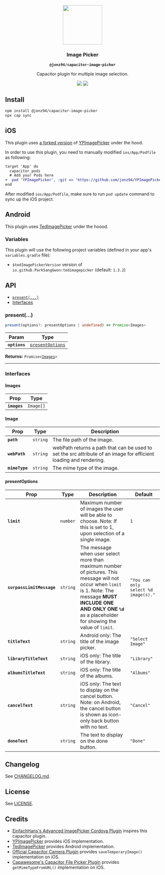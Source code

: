 <p align="center"><br><img src="https://user-images.githubusercontent.com/236501/85893648-1c92e880-b7a8-11ea-926d-95355b8175c7.png" width="128" height="128" /></p>
<h3 align="center">Image Picker</h3>
<p align="center"><strong><code>@jonz94/capacitor-image-picker</code></strong></p>
<p align="center">
  Capacitor plugin for multiple image selection.
</p>

<p align="center">
  <a href="https://www.npmjs.com/package/@jonz94/capacitor-image-picker"><img src="https://img.shields.io/npm/l/@jonz94/capacitor-image-picker?style=flat-square" /></a>
  <a href="https://www.npmjs.com/package/@jonz94/capacitor-image-picker"><img src="https://img.shields.io/npm/v/@jonz94/capacitor-image-picker?style=flat-square" /></a>
</p>

## Install

```bash
npm install @jonz94/capacitor-image-picker
npx cap sync
```

## iOS

This plugin uses [a forked version](https://github.com/jonz94/YPImagePicker) of [YPImagePicker](https://github.com/Yummypets/YPImagePicker) under the hood.

In order to use this plugin, you need to manually modified `ios/App/Podfile` as following:

```diff
target 'App' do
  capacitor_pods
  # Add your Pods here
+  pod 'YPImagePicker', :git => 'https://github.com/jonz94/YPImagePicker.git', :tag => '5.2.1.0'
end
```

After modified `ios/App/Podfile`, make sure to run `pod update` command to sync up the iOS project.

## Android

This plugin uses [TedImagePicker](https://github.com/ParkSangGwon/TedImagePicker) under the hoood.

### Variables

This plugin will use the following project variables (defined in your app's `variables.gradle` file):
- `$tedImagePickerVersion` version of `io.github.ParkSangGwon:tedimagepicker` (default: `1.3.2`)

## API

<docgen-index>

* [`present(...)`](#present)
* [Interfaces](#interfaces)

</docgen-index>

<docgen-api>
<!--Update the source file JSDoc comments and rerun docgen to update the docs below-->

### present(...)

```typescript
present(options?: presentOptions | undefined) => Promise<Images>
```

| Param         | Type                                                      |
| ------------- | --------------------------------------------------------- |
| **`options`** | <code><a href="#presentoptions">presentOptions</a></code> |

**Returns:** <code>Promise&lt;<a href="#images">Images</a>&gt;</code>

--------------------


### Interfaces


#### Images

| Prop         | Type                 |
| ------------ | -------------------- |
| **`images`** | <code>Image[]</code> |


#### Image

| Prop           | Type                | Description                                                                                                       |
| -------------- | ------------------- | ----------------------------------------------------------------------------------------------------------------- |
| **`path`**     | <code>string</code> | The file path of the image.                                                                                       |
| **`webPath`**  | <code>string</code> | webPath returns a path that can be used to set the src attribute of an image for efficient loading and rendering. |
| **`mimeType`** | <code>string</code> | The mime type of the image.                                                                                       |


#### presentOptions

| Prop                      | Type                | Description                                                                                                                                                                                                                   | Default                                         |
| ------------------------- | ------------------- | ----------------------------------------------------------------------------------------------------------------------------------------------------------------------------------------------------------------------------- | ----------------------------------------------- |
| **`limit`**               | <code>number</code> | Maximum number of images the user will be able to choose. Note: If this is set to 1, upon selection of a single image.                                                                                                        | <code>1</code>                                  |
| **`surpassLimitMessage`** | <code>string</code> | The message when user select more than maximum number of pictures. This message will not occur when `limit` is 1. Note: The message **MUST INCLUDE ONE AND ONLY ONE `%d`** as a placeholder for showing the value of `limit`. | <code>"You can only select %d image(s)."</code> |
| **`titleText`**           | <code>string</code> | Android only: The title of the image picker.                                                                                                                                                                                  | <code>"Select Image"</code>                     |
| **`libraryTitleText`**    | <code>string</code> | iOS only: The title of the library.                                                                                                                                                                                           | <code>"Library"</code>                          |
| **`albumsTitleText`**     | <code>string</code> | iOS only: The title of the albums.                                                                                                                                                                                            | <code>"Albums"</code>                           |
| **`cancelText`**          | <code>string</code> | iOS only: The text to display on the cancel button. Note: on Android, the cancel button is shown as icon-only back button with no text.                                                                                       | <code>"Cancel"</code>                           |
| **`doneText`**            | <code>string</code> | The text to display on the done button.                                                                                                                                                                                       | <code>"Done"</code>                             |

</docgen-api>

## Changelog

See [CHANGELOG.md](https://github.com/jonz94/capacitor-image-picker/blob/main/CHANGELOG.md).

## License

See [LICENSE](https://github.com/jonz94/capacitor-image-picker/blob/main/LICENSE).

## Credits

- [EinfachHans's Advanced ImagePicker Cordova Plugin](https://github.com/EinfachHans/cordova-plugin-advanced-imagepicker) inspires this capacitor plugin.
- [YPImagePicker](https://github.com/Yummypets/YPImagePicker) provides iOS implementation.
- [TedImagePicker](https://github.com/ParkSangGwon/TedImagePicker) provides Android implementation.
- [Official Capacitor Camera Plugin](https://github.com/ionic-team/capacitor-plugins/blob/%40capacitor/camera%404.1.2/camera/ios/Plugin/CameraPlugin.swift#L518-L527) provides `saveTemporaryImage()` implementation on iOS.
- [Capawesome's Capacitor File Picker Plugin](https://github.com/capawesome-team/capacitor-file-picker/blob/v0.5.1/ios/Plugin/FilePicker.swift#L37-L46) provides `getMimeTypeFromURL()` implementation on iOS.
